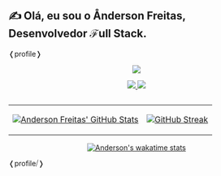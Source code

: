 ## &#9997; Olá, eu sou o &#8491;nderson Freitas, Desenvolvedor &#8497;ull Stack.

&#x276C;profile&#x276D;
<p align="center">
  <a href="">
    <img src="https://skillicons.dev/icons?i=git,html,css,js,jquery,bootstrap,django,figma,kotlin,linux,mysql,postman,py,vscode" />
  </a>
</p>
<div align="center"> 
    <a href="mailto:freitas.dev@proton.me"  target="_blank">
      <img src="https://img.shields.io/badge/-Mail-%23333?style=for-the-badge&logo=gmail&logoColor=white">
    </a>
    <a href="https://www.linkedin.com/in/anderson-freitas-736419230/" target="_blank">
      <img src="https://img.shields.io/badge/-LinkedIn-%230077B5?style=for-the-badge&logo=linkedin&logoColor=white" target="_blank">
    </a>
</div>

##
<table align="center">
  <tr>
    <td valign="center">
      <a href="https://freitascodes.me">
  
  [![Anderson Freitas' GitHub Stats](https://github-readme-stats-iota-bice-27.vercel.app/api?username=freitasanderson&show_icons=true&include_all_commits=true&bg_color=193549&theme=transparent&title_color=FBC401&text_color=FFFFFF)](https://freitascodes.me)
  </a>
    </td>
    <td valign="center">
     <a href="https://freitascodes.me">

  [![GitHub Streak](https://streak-stats.demolab.com?user=freitasanderson&theme=cobalt2&locale=pt_BR&date_format=j%20M%5B%20Y%5D&card_width=400)](https://git.io/streak-stats)
  </a>
    </td>
  </tr>
</table>

<div align="center">
  <a href="https://freitascodes.me">
 
  ![Anderson's wakatime stats](https://github-readme-stats-freitasanderson.vercel.app/api/wakatime?username=freitasanderson&layout=compact&bg_color=193549&title_color=FBC401&text_color=fff)
 </a>
</div> 
 &#x276C;profile⧸&#x276D;
